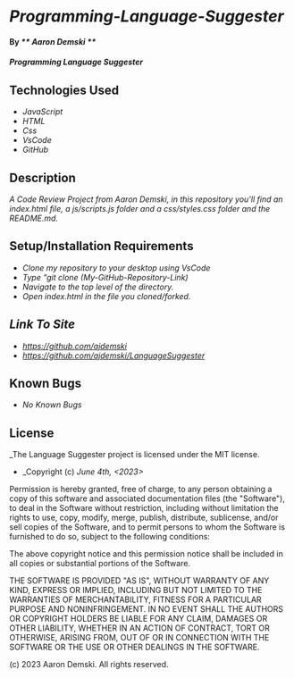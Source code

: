 # _Programming-Language-Suggester_

#### By _** Aaron Demski **_

#### _Programming Language Suggester_

## Technologies Used

* _JavaScript_
* _HTML_
* _Css_
* _VsCode_
* _GitHub_

## Description

_A Code Review Project from Aaron Demski, in this repository you'll find an index.html file, a js/scripts.js folder and a css/styles.css folder and the README.md._

## Setup/Installation Requirements

* _Clone my repository to your desktop using VsCode_
* _Type "git clone (My-GitHub-Repository-Link)_
* _Navigate to the top level of the directory._
* _Open index.html in the file you cloned/forked._

## _Link To Site_
* _https://github.com/ajdemski_
* _https://github.com/ajdemski/LanguageSuggester_

## Known Bugs

* _No Known Bugs_

## License

_The Language Suggester project is licensed under the MIT license.

* _Copyright (c) _June 4th, <2023> <Aaron Demski>_

Permission is hereby granted, free of charge, to any person obtaining a copy
of this software and associated documentation files (the "Software"), to deal
in the Software without restriction, including without limitation the rights
to use, copy, modify, merge, publish, distribute, sublicense, and/or sell
copies of the Software, and to permit persons to whom the Software is
furnished to do so, subject to the following conditions:

The above copyright notice and this permission notice shall be included in all
copies or substantial portions of the Software.

THE SOFTWARE IS PROVIDED "AS IS", WITHOUT WARRANTY OF ANY KIND, EXPRESS OR
IMPLIED, INCLUDING BUT NOT LIMITED TO THE WARRANTIES OF MERCHANTABILITY,
FITNESS FOR A PARTICULAR PURPOSE AND NONINFRINGEMENT. IN NO EVENT SHALL THE
AUTHORS OR COPYRIGHT HOLDERS BE LIABLE FOR ANY CLAIM, DAMAGES OR OTHER
LIABILITY, WHETHER IN AN ACTION OF CONTRACT, TORT OR OTHERWISE, ARISING FROM,
OUT OF OR IN CONNECTION WITH THE SOFTWARE OR THE USE OR OTHER DEALINGS IN THE
SOFTWARE.

(c) 2023 Aaron Demski. All rights reserved.
